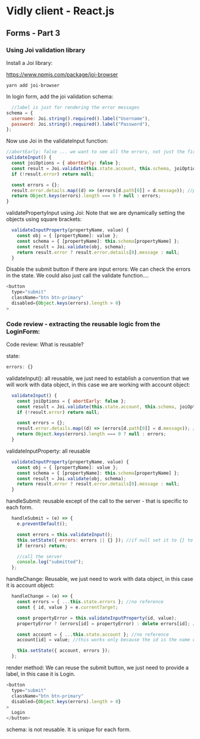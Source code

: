 # Vidly client - React.js

## Forms - Part 3

### Using Joi validation library
Install a Joi library:

https://www.npmjs.com/package/joi-browser

```
yarn add joi-browser
```

In login form, add the joi validation schema:
```javascript
  //label is just for rendering the error messages
schema = {
  username: Joi.string().required().label("Username"),
  password: Joi.string().required().label("Password"),
};
```

Now use Joi in the validateInput function:
```javascript
//abortEarly: false ... we want to see all the errors, not just the first one.
validateInput() {
  const joiOptions = { abortEarly: false };
  const result = Joi.validate(this.state.account, this.schema, joiOptions);
  if (!result.error) return null;

  const errors = {};
  result.error.details.map((d) => (errors[d.path[0]] = d.message)); //path[0] contains the property name
  return Object.keys(errors).length === 0 ? null : errors;
}
```

validatePropertyInput using Joi: Note that we are dynamically setting the objects using square brackets:
```javascript
  validateInputProperty(propertyName, value) {
    const obj = { [propertyName]: value };
    const schema = { [propertyName]: this.schema[propertyName] };
    const result = Joi.validate(obj, schema);
    return result.error ? result.error.details[0].message : null;
  }
```

Disable the submit button if there are input errors: We can check the errors in the state. We could also just call the validate function....
```javascript
<button
  type="submit"
  className="btn btn-primary"
  disabled={Object.keys(errors).length > 0}
>
```

### Code review - extracting the reusable logic from the LoginForm:

Code review: What is reusable?

state:
```javascript
errors: {}
```

validateInput(): all reusable, we just need to establish a convention that we will work with data object, in this case we are working with account object:
```javascript
  validateInput() {
    const joiOptions = { abortEarly: false };
    const result = Joi.validate(this.state.account, this.schema, joiOptions);
    if (!result.error) return null;

    const errors = {};
    result.error.details.map((d) => (errors[d.path[0]] = d.message)); //path[0] contains the property name
    return Object.keys(errors).length === 0 ? null : errors;
  }
```

validateInputProperty: all reusable
```javascript
  validateInputProperty(propertyName, value) {
    const obj = { [propertyName]: value };
    const schema = { [propertyName]: this.schema[propertyName] };
    const result = Joi.validate(obj, schema);
    return result.error ? result.error.details[0].message : null;
  }
```

handleSubmit: reusable except of the call to the server - that is specific to each form.
```javascript
  handleSubmit = (e) => {
    e.preventDefault();

    const errors = this.validateInput();
    this.setState({ errors: errors || {} }); //if null set it to {} to avoid exception
    if (errors) return;

    //call the server
    console.log("submitted");
  };
```

handleChange: Reusable, we just need to work with data object, in this case it is account object:
```javascript
  handleChange = (e) => {
    const errors = { ...this.state.errors }; //no reference
    const { id, value } = e.currentTarget;

    const propertyError = this.validateInputProperty(id, value);
    propertyError ? (errors[id] = propertyError) : delete errors[id]; //add the error or delete

    const account = { ...this.state.account }; //no reference
    account[id] = value; //this works only because the id is the name of the attribute

    this.setState({ account, errors });
  };
```

render method: We can reuse the submit button, we just need to provide a label, in this case it is Login.
```javascript
<button
  type="submit"
  className="btn btn-primary"
  disabled={Object.keys(errors).length > 0}
>
  Login
</button>
```

schema: is not reusable. It is unique for each form.

